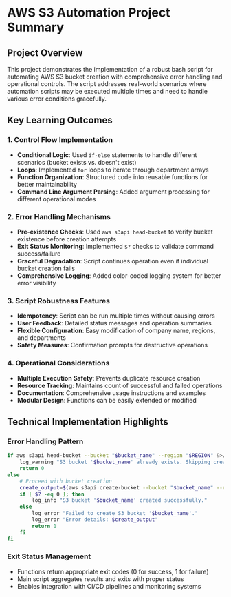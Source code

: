 # AWS S3 Automation Project Summary

## Project Overview
This project demonstrates the implementation of a robust bash script for automating AWS S3 bucket creation with comprehensive error handling and operational controls. The script addresses real-world scenarios where automation scripts may be executed multiple times and need to handle various error conditions gracefully.

## Key Learning Outcomes

### 1. Control Flow Implementation
- **Conditional Logic**: Used `if-else` statements to handle different scenarios (bucket exists vs. doesn't exist)
- **Loops**: Implemented `for` loops to iterate through department arrays
- **Function Organization**: Structured code into reusable functions for better maintainability
- **Command Line Argument Parsing**: Added argument processing for different operational modes

### 2. Error Handling Mechanisms
- **Pre-existence Checks**: Used `aws s3api head-bucket` to verify bucket existence before creation attempts
- **Exit Status Monitoring**: Implemented `$?` checks to validate command success/failure
- **Graceful Degradation**: Script continues operation even if individual bucket creation fails
- **Comprehensive Logging**: Added color-coded logging system for better error visibility

### 3. Script Robustness Features
- **Idempotency**: Script can be run multiple times without causing errors
- **User Feedback**: Detailed status messages and operation summaries
- **Flexible Configuration**: Easy modification of company name, regions, and departments
- **Safety Measures**: Confirmation prompts for destructive operations

### 4. Operational Considerations
- **Multiple Execution Safety**: Prevents duplicate resource creation
- **Resource Tracking**: Maintains count of successful and failed operations
- **Documentation**: Comprehensive usage instructions and examples
- **Modular Design**: Functions can be easily extended or modified

## Technical Implementation Highlights

### Error Handling Pattern
```bash
if aws s3api head-bucket --bucket "$bucket_name" --region "$REGION" &>/dev/null; then
    log_warning "S3 bucket '$bucket_name' already exists. Skipping creation."
    return 0
else
    # Proceed with bucket creation
    create_output=$(aws s3api create-bucket --bucket "$bucket_name" --region "$REGION" 2>&1)
    if [ $? -eq 0 ]; then
        log_info "S3 bucket '$bucket_name' created successfully."
    else
        log_error "Failed to create S3 bucket '$bucket_name'."
        log_error "Error details: $create_output"
        return 1
    fi
fi
```

### Exit Status Management
- Functions return appropriate exit codes (0 for success, 1 for failure)
- Main script aggregates results and exits with proper status
- Enables integration with CI/CD pipelines and monitoring systems

